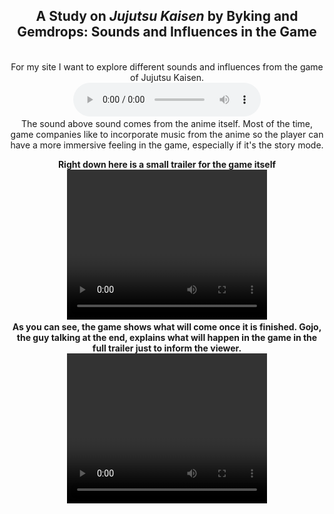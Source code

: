<title></title>
<head></head>
<body>
  <center>
    <h2>A Study on <i>Jujutsu Kaisen</i> by Byking and Gemdrops: Sounds and Influences in the Game</h2>
  <br>For my site I want to explore different sounds and influences from the game of Jujutsu Kaisen.
  <br><audio controls>
  <source src="horse.ogg" type="audio/ogg">
  <source src="Special.mp3" type="audio/mpeg">
</audio>
  <br>The sound above sound comes from the anime itself. Most of the time, game companies like to incorporate music from the anime so the player can have a more immersive feeling in the game, especially if it's the story mode.
  
<b>Right down here is a small trailer for the game itself
<br><video width="320" height="240" controls>
  <source src="JJK.mp4" type="video/mp4">
  <source src="movie.ogg" type="video/ogg">
</video>
  <br>As you can see, the game shows what will come once it is finished. Gojo, the guy talking at the end, explains what will happen in the game in the full trailer just to inform the viewer.
<br><video width="320" height="240" controls>
  <source src="JJK2.mp4" type="video/mp4">
  <source src="movie.ogg" type="video/ogg">
<br>The characters shown in the trailer have the most screen time in the first season of the anime, which are the people who are more notably known than others since season 2 has recently dropped.
<br><img src="Sukuna2.jpg">
  <br>Sukuna who is the guy shown in the picture, is the first real antagonist in the show and this is a picture from a gameplay video that was shown. Which is the "fighting" mode of the game.
  </center>
